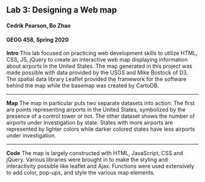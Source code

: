 ## Lab 3: Designing a Web map
#### Cedrik Pearson, Bo Zhao
#### GEOG 458, Spring 2020

**Intro**
This lab focused on practicing web development skills to utilize HTML, CSS, JS, jQuery to create an interactive web map displaying information about airports in the United States. The map generated in this project was made possible with data provided by the USGS and Mike Bostock of D3. The spatial data library Leaflet provided the framework for the software behind the map while the basemap was created by CartoDB.
****
**Map**
The map in particular puts two separate datasets into action: The first are points representing airports in the United States, symbolized by the presence of a control tower or not. The other dataset shows the number of airports under investigation by state. States with more airports are represented by lighter colors while darker colored states have less airports under investigation.
****
**Code**
The map is largely constructed with HTML, JavaScript, CSS and jQuery. Various libraries were brought in to make the styling and interactivity possible like leaflet and Ajax. Functions were used extensively to add color, pop-ups, and style the various map elements. 
